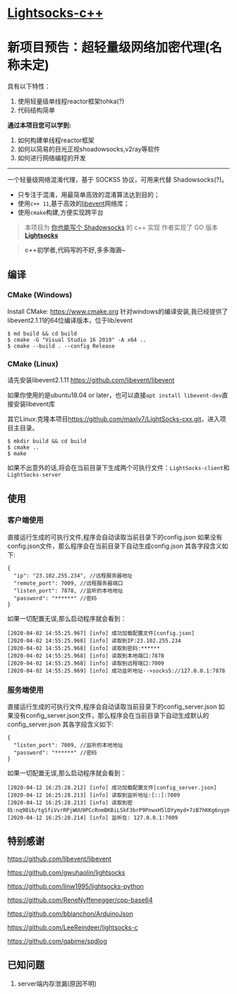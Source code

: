 # [Lightsocks-c++](https://github.com/maxlv7/lightsocks-c++)

# 新项目预告：超轻量级网络加密代理(名称未定)
具有以下特性：
1. 使用轻量级单线程reactor框架tohka(?)
2. 代码结构简单

**通过本项目您可以学到:**
1. 如何构建单线程reactor框架
2. 如何以简易的目光正视shoadowsocks,v2ray等软件
3. 如何进行网络编程的开发

---

一个轻量级网络混淆代理，基于 SOCKS5 协议，可用来代替 Shadowsocks(?)。

- 只专注于混淆，用最简单高效的混淆算法达到目的；
- 使用`c++ 11`,基于高效的[libevent](https://github.com/libevent/libevent)网络库；
- 使用`cmake`构建,方便实现跨平台

> 本项目为 [你也能写个 Shadowsocks](https://github.com/gwuhaolin/blog/issues/12) 的 c++ 实现
> 作者实现了 GO 版本 **[Lightsocks](https://github.com/gwuhaolin/lightsocks)**

> **c++初学者,代码写的不好,多多海涵~**

## 编译
### CMake (Windows)

Install CMake: <https://www.cmake.org>
针对windows的编译安装,我已经提供了libevent2.1.11的64位编译版本，位于lib/event
```
$ md build && cd build
$ cmake -G "Visual Studio 16 2019" -A x64 ..   
$ cmake --build . --config Release 

```

### CMake (Linux)
请先安装libevent2.1.11
<https://github.com/libevent/libevent>

如果你使用的是ubuntu18.04 or later，也可以直接`apt install libevent-dev`直接安装libevent库

其它Linux:克隆本项目<https://github.com/maxlv7/LightSocks-cxx.git>，进入项目主目录。
```
$ mkdir build && cd build 
$ cmake ..
$ make
```
如果不出意外的话,将会在当前目录下生成两个可执行文件：`LightSocks-client`和`LightSocks-server`

## 使用

### 客户端使用
直接运行生成的可执行文件,程序会自动读取当前目录下的config.json
如果没有config.json文件，那么程序会在当前目录下自动生成config.json
其各字段含义如下:

```
{
  "ip": "23.102.255.234", //远程服务器地址
  "remote_port": 7009, //远程服务器端口
  "listen_port": 7878, //监听的本地地址
  "password": "******" //密码
}
```
如果一切配置无误,那么启动程序就会看到：
```
[2020-04-02 14:55:25.967] [info] 成功加载配置文件[config.json]
[2020-04-02 14:55:25.968] [info] 读取到IP:23.102.255.234
[2020-04-02 14:55:25.968] [info] 读取到密码:******
[2020-04-02 14:55:25.968] [info] 读取到本地端口:7878
[2020-04-02 14:55:25.968] [info] 读取到远程端口:7009
[2020-04-02 14:55:25.969] [info] 成功监听地址-->socks5://127.0.0.1:7878
```
### 服务端使用
直接运行生成的可执行文件,程序会自动读取当前目录下的config_server.json
如果没有config_server.json文件，那么程序会在当前目录下自动生成默认的config_server.json
其各字段含义如下:
```
{
  "listen_port": 7009, //监听的本地地址
  "password": "******" //密码
}
```
如果一切配置无误,那么启动程序就会看到：
```
[2020-04-12 16:25:28.212] [info] 成功加载配置文件[config_server.json]
[2020-04-12 16:25:28.213] [info] 读取到监听地址:[::]:7009
[2020-04-12 16:25:28.213] [info] 读取到密码:nq9Bib/tgSfiVvrRPjWUU9PCcRnmBKBiLSkF3brP9PnwxH5lDYymyd+7zB7hKKg6nypHSI37vFTjrYPXWAn9iuTvZqm9sR9tW6IsTzzVsEpXkRQBLtyVcxrn+EP+QpaX6wOOUPak26Px1CE22CIHC6XKrg8xAIa589rlzaclThAwFXmHMjOEmCZG2ZxfwUSS6qx6aXhgbvfgqky2cFWba5DpyIUdxQw7OS9kG2rWBn+Pi4KyAkB3P7j1UfxJiG8gtxhsNwo0DscrzrPuOKGZq3VLJJqTXF59XXLyWXydY+xoEcN26BwXI4BSy7XGEwj/Ft6+PRJ0Z3vARdJN0FphtA==
[2020-04-12 16:25:28.214] [info] 监听在: 127.0.0.1:7009
```
## 特别感谢
<https://github.com/libevent/libevent>

<https://github.com/gwuhaolin/lightsocks>

<https://github.com/linw1995/lightsocks-python>

<https://github.com/ReneNyffenegger/cpp-base64>

<https://github.com/bblanchon/ArduinoJson>

<https://github.com/LeeReindeer/lightsocks-c>

<https://github.com/gabime/spdlog>

## 已知问题
1. server端内存泄漏(原因不明)


